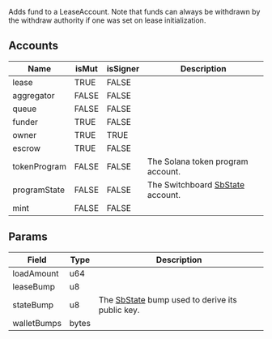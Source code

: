 Adds fund to a LeaseAccount. Note that funds can always be withdrawn by the withdraw authority if one was set on lease initialization.

## Accounts
|Name|isMut|isSigner|Description|
|--|--|--|--|
| lease | TRUE | FALSE |  | 
| aggregator | FALSE | FALSE |  | 
| queue | FALSE | FALSE |  | 
| funder | TRUE | FALSE |  | 
| owner | TRUE | TRUE |  | 
| escrow | TRUE | FALSE |  | 
| tokenProgram | FALSE | FALSE | The Solana token program account. | 
| programState | FALSE | FALSE | The Switchboard [SbState](/idl/accounts/SbState) account. | 
| mint | FALSE | FALSE |  | 
## Params
|Field|Type|Description|
|--|--|--|
| loadAmount |  u64 |  |
| leaseBump |  u8 |  |
| stateBump |  u8 | The [SbState](/idl/accounts/SbState) bump used to derive its public key. |
| walletBumps |  bytes |  |
